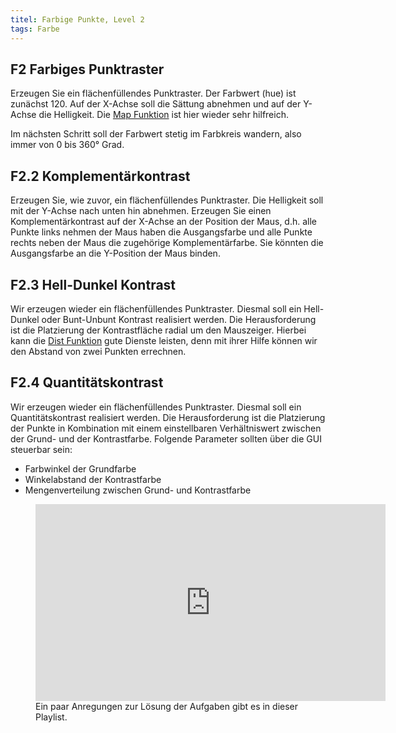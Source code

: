 ```yaml
---
titel: Farbige Punkte, Level 2
tags: Farbe
---
```


## F2 Farbiges Punktraster
Erzeugen Sie ein flächenfüllendes Punktraster. Der Farbwert (hue) ist zunächst 120. Auf der X-Achse soll die Sättung abnehmen und auf der Y-Achse die Helligkeit. Die [Map Funktion](https://p5js.org/reference/#/p5/map) ist hier wieder sehr hilfreich. 

Im nächsten Schritt soll der Farbwert stetig im Farbkreis wandern, also immer von 0 bis 360° Grad.

## F2.2 Komplementärkontrast
Erzeugen Sie, wie zuvor, ein flächenfüllendes Punktraster. Die Helligkeit soll mit der Y-Achse nach unten hin abnehmen. Erzeugen Sie einen Komplementärkontrast auf der X-Achse an der Position der Maus, d.h. alle Punkte links nehmen der Maus haben die Ausgangsfarbe und alle Punkte rechts neben der Maus die zugehörige Komplementärfarbe. Sie könnten die Ausgangsfarbe an die Y-Position der Maus binden.

## F2.3 Hell-Dunkel Kontrast
Wir erzeugen wieder ein flächenfüllendes Punktraster. Diesmal soll ein Hell-Dunkel oder Bunt-Unbunt Kontrast realisiert werden. Die Herausforderung ist die Platzierung der Kontrastfläche radial um den Mauszeiger. Hierbei kann die [Dist Funktion](https://p5js.org/reference/#/p5/dist) gute Dienste leisten, denn mit ihrer Hilfe können wir den Abstand von zwei Punkten errechnen.

## F2.4 Quantitätskontrast
Wir erzeugen wieder ein flächenfüllendes Punktraster. Diesmal soll ein Quantitätskontrast realisiert werden. Die Herausforderung ist die Platzierung der Punkte in Kombination mit einem einstellbaren Verhältniswert zwischen der Grund- und der Kontrastfarbe. Folgende Parameter sollten über die GUI steuerbar sein:
- Farbwinkel der Grundfarbe
- Winkelabstand der Kontrastfarbe
- Mengenverteilung zwischen Grund- und Kontrastfarbe

<figure class="video-container">
<iframe width="560" height="315" src="https://www.youtube.com/embed/NaYpXt50eUU" title="YouTube video player" frameborder="0" allow="accelerometer; autoplay; clipboard-write; encrypted-media; gyroscope; picture-in-picture" allowfullscreen></iframe>
<figcaption>
Ein paar Anregungen zur Lösung der Aufgaben gibt es in dieser Playlist.
</figcaption>
</figure>